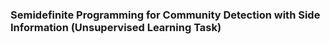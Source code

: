### Semidefinite Programming for Community Detection with Side Information (Unsupervised Learning Task)
